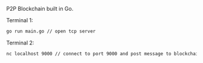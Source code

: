 P2P Blockchain built in Go.

Terminal 1:
```Bash
go run main.go // open tcp server
```

Terminal 2:
```Bash
nc localhost 9000 // connect to port 9000 and post message to blockchain
```

